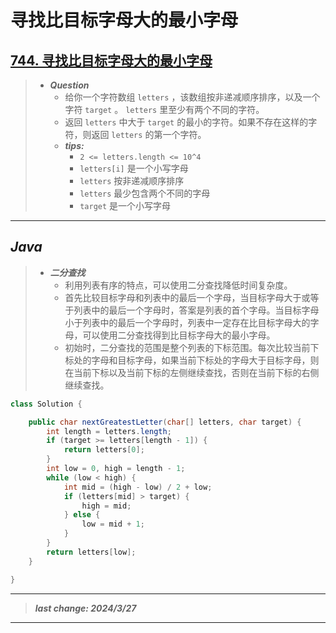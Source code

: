 # 寻找比目标字母大的最小字母

## [744. 寻找比目标字母大的最小字母](https://leetcode.cn/problems/find-smallest-letter-greater-than-target/)

> - ***Question***
>   - 给你一个字符数组 `letters` ，该数组按非递减顺序排序，以及一个字符 `target` 。 `letters` 里至少有两个不同的字符。
>   - 返回 `letters` 中大于 `target` 的最小的字符。如果不存在这样的字符，则返回 `letters` 的第一个字符。
>   - ***tips:***
>     - `2 <= letters.length <= 10^4`
>     - `letters[i]` 是一个小写字母
>     - `letters` 按非递减顺序排序
>     - `letters` 最少包含两个不同的字母
>     - `target` 是一个小写字母

---

## *Java*

> - ***二分查找***
>   - 利用列表有序的特点，可以使用二分查找降低时间复杂度。
>   - 首先比较目标字母和列表中的最后一个字母，当目标字母大于或等于列表中的最后一个字母时，答案是列表的首个字母。当目标字母小于列表中的最后一个字母时，列表中一定存在比目标字母大的字母，可以使用二分查找得到比目标字母大的最小字母。
>   - 初始时，二分查找的范围是整个列表的下标范围。每次比较当前下标处的字母和目标字母，如果当前下标处的字母大于目标字母，则在当前下标以及当前下标的左侧继续查找，否则在当前下标的右侧继续查找。

```java
class Solution {

    public char nextGreatestLetter(char[] letters, char target) {
        int length = letters.length;
        if (target >= letters[length - 1]) {
            return letters[0];
        }
        int low = 0, high = length - 1;
        while (low < high) {
            int mid = (high - low) / 2 + low;
            if (letters[mid] > target) {
                high = mid;
            } else {
                low = mid + 1;
            }
        }
        return letters[low];
    }

}
```

---

> ***last change: 2024/3/27***

---
